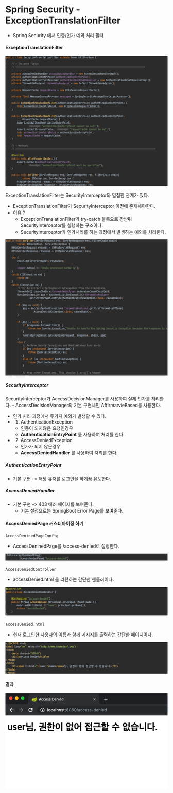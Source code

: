 # Spring Security - ExceptionTranslationFilter
- Spring Security 에서 인증/인가 예외 처리 필터

#### ExceptionTranslationFilter

![ExceptionTranslationFilter](./images/ExceptionTranslationFilter.png)

ExceptionTranslationFilter는 SecurityInterceptor와 밀접한 관계가 있다.
- ExceptionTranslationFilter가 SecurityInterceptor 이전에 존재해야한다.
- 이유 ?
    - ExceptionTranslationFilter가 try-catch 블록으로 감싼뒤 SecurityInterceptor를 실행하는 구조이다.
    - SecurityInterceptor가 인가처리를 하는 과정에서 발생하는 예외를 처리한다.

![ExceptionTranslationFilterProcess](./images/ExceptionTranslationFilterProcess.png)

##### SecurityInterceptor
SecurityInterceptor가 AccessDecisionManager를 사용하여 실제 인가를 처리한다.
    - AccessDecisionManager의 기본 구현체인 AffirmatvieBased를 사용한다.
- 인가 처리 과정에서 두가지 예외가 발생할 수 있다.
- 1. AuthenticationException
    - 인증이 되지않은 요청인경우
    - **AuthenticationEntryPoint** 를 사용하여 처리를 한다.
- 2. AccessDeniedException
    - 인가가 되지 않은경우
    - **AccessDeniedHandler** 를 사용하여 처리를 한다.

##### AuthenticationEntryPoint
- 기본 구현 -> 해당 유저를 로그인을 하게끔 유도한다.

##### AccessDeniedHandler
- 기본 구현 -> 403 에러 페이지를 보여준다.
    - 기본 설정으로는 SpringBoot Error Page를 보여준다.

#### AccessDeniedPage 커스터마이징 하기
`AccessDeninedPageConfig`
- AccessDeninedPage를 /access-denied로 설정한다.

![AccessDeniedPageConfig](./images/AccessDeniedPage.png)

`AccessDeniedController`
- accessDenied.html 을 리턴하는 간단한 핸들러이다.

![AccessDeniedController](./images/AccessDeniedController.png)

`accessDenied.html`
- 현재 로그인한 사용자의 이름과 함께 메시지를 출력하는 간단한 페이지이다.

![AccessDeniedHTML](./images/AccessDeniedHTML.png)

#### 결과
![AccessDeniedPageConfigResult](./images/AccessDeniedPageConfigResult.png)
